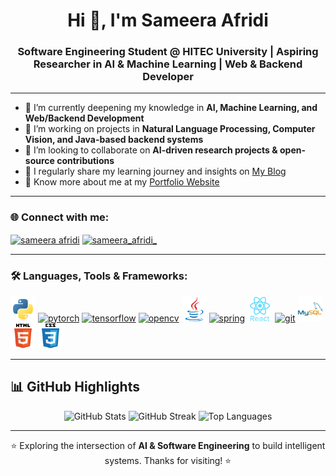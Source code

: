 <h1 align="center">Hi 👋, I'm Sameera Afridi</h1>
<h3 align="center">Software Engineering Student @ HITEC University | Aspiring Researcher in AI & Machine Learning | Web & Backend Developer</h3>

---

- 🌱 I’m currently deepening my knowledge in **AI, Machine Learning, and Web/Backend Development**
- 🔭 I’m working on projects in **Natural Language Processing, Computer Vision, and Java-based backend systems**
- 🤝 I’m looking to collaborate on **AI-driven research projects & open-source contributions**
- 📝 I regularly share my learning journey and insights on [My Blog](https://sameeraafridi.github.io/my-webdev-journey/)  
- 💼 Know more about me at my [Portfolio Website](https://sameeraafridi.github.io/portfolio/)  

---

<h3 align="left">🌐 Connect with me:</h3>
<p align="left">
<a href="https://linkedin.com/in/sameera-afridi-823833378" target="blank"><img align="center" src="https://raw.githubusercontent.com/rahuldkjain/github-profile-readme-generator/master/src/images/icons/Social/linked-in-alt.svg" alt="sameera afridi" height="30" width="40" /></a>
<a href="https://instagram.com/sameera_afridi_" target="blank"><img align="center" src="https://raw.githubusercontent.com/rahuldkjain/github-profile-readme-generator/master/src/images/icons/Social/instagram.svg" alt="sameera_afridi_" height="30" width="40" /></a>
</p>

---

<h3 align="left">🛠️ Languages, Tools & Frameworks:</h3>
<p align="left">
<a href="https://www.python.org" target="_blank"><img src="https://raw.githubusercontent.com/devicons/devicon/master/icons/python/python-original.svg" alt="python" width="40" height="40"/></a>
<a href="https://pytorch.org/" target="_blank"><img src="https://www.vectorlogo.zone/logos/pytorch/pytorch-icon.svg" alt="pytorch" width="40" height="40"/></a>
<a href="https://www.tensorflow.org/" target="_blank"><img src="https://www.vectorlogo.zone/logos/tensorflow/tensorflow-icon.svg" alt="tensorflow" width="40" height="40"/></a>
<a href="https://opencv.org/" target="_blank"><img src="https://www.vectorlogo.zone/logos/opencv/opencv-icon.svg" alt="opencv" width="40" height="40"/></a>
<a href="https://www.java.com" target="_blank"><img src="https://raw.githubusercontent.com/devicons/devicon/master/icons/java/java-original.svg" alt="java" width="40" height="40"/></a>
<a href="https://spring.io/" target="_blank"><img src="https://www.vectorlogo.zone/logos/springio/springio-icon.svg" alt="spring" width="40" height="40"/></a>
<a href="https://reactjs.org/" target="_blank"><img src="https://raw.githubusercontent.com/devicons/devicon/master/icons/react/react-original-wordmark.svg" alt="react" width="40" height="40"/></a>
<a href="https://git-scm.com/" target="_blank"><img src="https://www.vectorlogo.zone/logos/git-scm/git-scm-icon.svg" alt="git" width="40" height="40"/></a>
<a href="https://www.mysql.com/" target="_blank"><img src="https://raw.githubusercontent.com/devicons/devicon/master/icons/mysql/mysql-original-wordmark.svg" alt="mysql" width="40" height="40"/></a>
<a href="https://www.w3.org/html/" target="_blank"><img src="https://raw.githubusercontent.com/devicons/devicon/master/icons/html5/html5-original-wordmark.svg" alt="html5" width="40" height="40"/></a>
<a href="https://www.w3schools.com/css/" target="_blank"><img src="https://raw.githubusercontent.com/devicons/devicon/master/icons/css3/css3-original-wordmark.svg" alt="css3" width="40" height="40"/></a>
</p>

---

## 📊 GitHub Highlights  

<p align="center">
  <img src="https://github-readme-stats.vercel.app/api?username=SameeraAfridi&show_icons=true&theme=radical" alt="GitHub Stats" height="180"/>
  <img src="https://github-readme-streak-stats-salesp07.vercel.app?user=SameeraAfridi&theme=radical&hide_border=false" alt="GitHub Streak" height="180"/>
  <img src="https://github-readme-stats.vercel.app/api/top-langs/?username=SameeraAfridi&layout=compact&theme=radical" alt="Top Languages" height="180"/>
</p>

---

<p align="center">⭐ Exploring the intersection of <b>AI & Software Engineering</b> to build intelligent systems. Thanks for visiting! ⭐</p>
